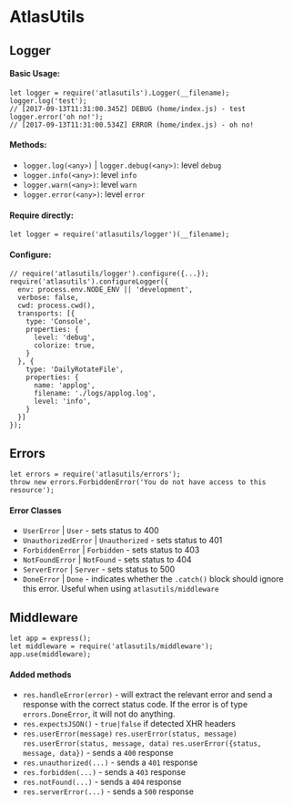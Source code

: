 # AtlasUtils

## Logger

#### Basic Usage:  

    let logger = require('atlasutils').Logger(__filename);
    logger.log('test');
    // [2017-09-13T11:31:00.345Z] DEBUG (home/index.js) - test
    logger.error('oh no!');
    // [2017-09-13T11:31:00.534Z] ERROR (home/index.js) - oh no!

#### Methods:

* `logger.log(<any>)` | `logger.debug(<any>)`: level `debug`
* `logger.info(<any>)`: level `info`
* `logger.warn(<any>)`: level `warn`
* `logger.error(<any>)`: level `error`

#### Require directly:

    let logger = require('atlasutils/logger')(__filename);

#### Configure:  

    // require('atlasutils/logger').configure({...});
    require('atlasutils').configureLogger({
      env: process.env.NODE_ENV || 'development',
      verbose: false,
      cwd: process.cwd(),
      transports: [{
        type: 'Console',
        properties: {
          level: 'debug',
          colorize: true,
        }
      }, {
        type: 'DailyRotateFile',
        properties: {
          name: 'applog',
          filename: './logs/applog.log',
          level: 'info',
        }
      }]
    });


## Errors

    let errors = require('atlasutils/errors');
    throw new errors.ForbiddenError('You do not have access to this resource');

#### Error Classes

* `UserError` | `User` - sets status to 400
* `UnauthorizedError` | `Unauthorized` - sets status to 401
* `ForbiddenError` | `Forbidden` - sets status to 403 
* `NotFoundError` | `NotFound` - sets status to 404
* `ServerError` | `Server` - sets status to 500
* `DoneError` | `Done` - indicates whether the `.catch()` block should ignore this error. Useful when using `atlasutils/middleware`


## Middleware

    let app = express();
    let middleware = require('atlasutils/middleware');
    app.use(middleware);

#### Added methods

* `res.handleError(error)` - will extract the relevant error and send a response with the correct status code.  If the error is of type `errors.DoneError`, it will not do anything. 
* `res.expectsJSON()` - `true|false` if detected XHR headers
* `res.userError(message)`
  `res.userError(status, message)`
  `res.userError(status, message, data)`
  `res.userError({status, message, data})` - sends a `400` response
* `res.unauthorized(...)` - sends a `401` response
* `res.forbidden(...)` - sends a `403` response
* `res.notFound(...)` - sends a `404` response
* `res.serverError(...)` - sends a `500` response

